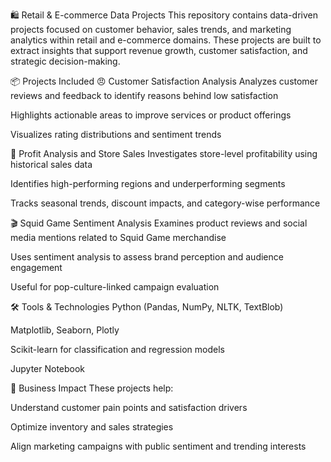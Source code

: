 
🛍️ Retail & E-commerce Data Projects
This repository contains data-driven projects focused on customer behavior, sales trends, and marketing analytics within retail and e-commerce domains. These projects are built to extract insights that support revenue growth, customer satisfaction, and strategic decision-making.

📦 Projects Included
😠 Customer Satisfaction Analysis
Analyzes customer reviews and feedback to identify reasons behind low satisfaction

Highlights actionable areas to improve services or product offerings

Visualizes rating distributions and sentiment trends

💸 Profit Analysis and Store Sales
Investigates store-level profitability using historical sales data

Identifies high-performing regions and underperforming segments

Tracks seasonal trends, discount impacts, and category-wise performance

🎬 Squid Game Sentiment Analysis
Examines product reviews and social media mentions related to Squid Game merchandise

Uses sentiment analysis to assess brand perception and audience engagement

Useful for pop-culture-linked campaign evaluation

🛠️ Tools & Technologies
Python (Pandas, NumPy, NLTK, TextBlob)

Matplotlib, Seaborn, Plotly

Scikit-learn for classification and regression models

Jupyter Notebook

🎯 Business Impact
These projects help:

Understand customer pain points and satisfaction drivers

Optimize inventory and sales strategies

Align marketing campaigns with public sentiment and trending interests
